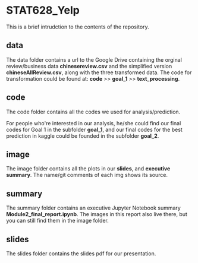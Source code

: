 # STAT628_Yelp

This is a brief intrudction to the contents of the repository.

## data

The data folder contains a url to the Google Drive containing the orginal review/business data **chinesereview.csv** and the simplified version **chineseAllReview.csv**, along with the three transformed data. The code for transformation could be found at: **code** >> **goal_1** >> **text_processing**.

## code

The code folder contains all the codes we used for analysis/prediction.

For people who're interested in our analysis, he/she could find our final codes for Goal 1 in the subfolder **goal_1**, and our final codes for the best prediction in kaggle could be founded in the subfolder **goal_2**. 

## image

The image folder contains all the plots in our **slides**, and **executive summary**. The name/git comments of each img shows its source. 

## summary

The summary folder contains an executive Jupyter Notebook summary **Module2_final_report.ipynb**. The images in this report also live there, but you can still find them in the image folder.

## slides

The slides folder contains the slides pdf for our presentation.
